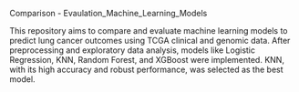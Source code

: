 Comparison - Evaulation_Machine_Learning_Models

This repository aims to compare and evaluate machine learning models to predict lung cancer outcomes using TCGA clinical and genomic data. After preprocessing and exploratory data analysis, models like Logistic Regression, KNN, Random Forest, and XGBoost were implemented. KNN, with its high accuracy and robust performance, was selected as the best model.  

